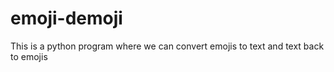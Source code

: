 # emoji-demoji
This is a python program where we can convert emojis to text and text back to emojis
